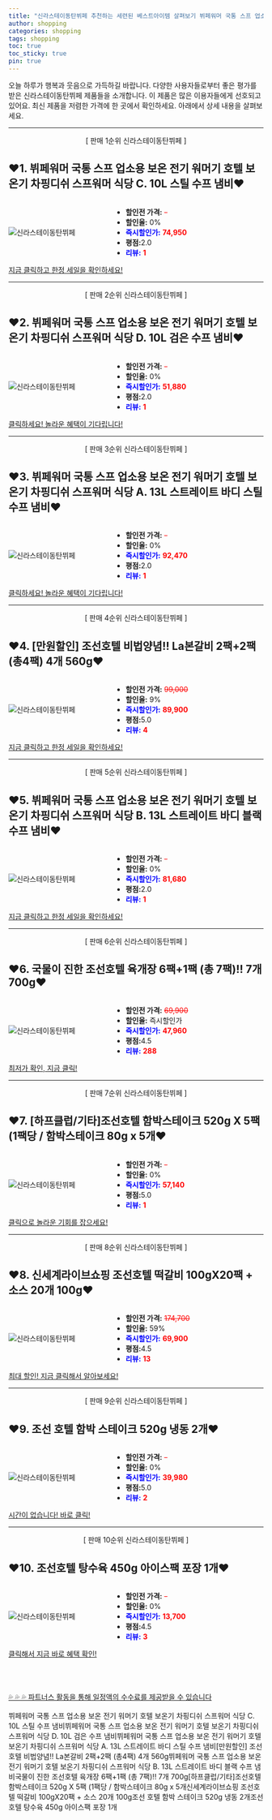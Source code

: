 ```yaml
---
title: "신라스테이동탄뷔페 추천하는 세련된 베스트아이템 살펴보기 뷔페워머 국통 스프 업소용 보온"
author: shopping
categories: shopping
tags: shopping
toc: true
toc_sticky: true
pin: true
---
```

오늘 하루가 행복과 웃음으로 가득하길 바랍니다. 다양한 사용자들로부터 좋은 평가를 받은 신라스테이동탄뷔페 제품들을 소개합니다. 이 제품은 많은 이용자들에게 선호되고 있어요. 최신 제품을 저렴한 가격에 한 곳에서 확인하세요. 아래에서 상세 내용을 살펴보세요.

---
<p class="toplist" style="margin: 0 auto; display: block; width: fit-content;">[ 판매 1순위 신라스테이동탄뷔페 ]</p>

<h2><strong>❤️1. 뷔페워머 국통 스프 업소용 보온 전기 워머기 호텔 보온기 차핑디쉬 스프워머 식당 C. 10L 스틸 수프 냄비❤️</strong></h2>

<div style="display: flex; align-items: center;">
    <div style="flex: 0.4;">
        <img src="https://thumbnail6.coupangcdn.com/thumbnails/remote/230x230ex/image/vendor_inventory/9e3d/f69e4970d8e14dababb9da8892339f0de102baa529704e185297fdcfc2de.jpg" alt="신라스테이동탄뷔페" style="max-width: 100%;">
    </div>
    <div style="flex: 0.6; margin-left: 10px;">
        <ul>
            <li><strong>할인전 가격:</strong> <del style="color: red;">-</del></li>
            <li><strong>할인율:</strong> 0%</li>
            <li><span style='color:blue'><strong>즉시할인가:</strong></span> <span style='color:red'><strong>74,950</strong></span></li>
            <li><strong>평점:</strong>2.0</li>
            <li><span style='color:blue'><strong>리뷰:</strong></span> <span style='color:red'><strong>1</strong></span></li>
        </ul>
    </div>
</div>
<div class="center">
    <a href="https://selin100587001.github.io?lptag=AF9450613&subid=githubio&pageKey=7850988462&traceid=V0-153&itemId=21399807908&vendorItemId=90711086199" class="myButton">
        지금 클릭하고 한정 세일을 확인하세요!
    </a>
</div>


---
<p class="toplist" style="margin: 0 auto; display: block; width: fit-content;">[ 판매 2순위 신라스테이동탄뷔페 ]</p>

<h2><strong>❤️2. 뷔페워머 국통 스프 업소용 보온 전기 워머기 호텔 보온기 차핑디쉬 스프워머 식당 D. 10L 검은 수프 냄비❤️</strong></h2>

<div style="display: flex; align-items: center;">
    <div style="flex: 0.4;">
        <img src="https://thumbnail8.coupangcdn.com/thumbnails/remote/230x230ex/image/vendor_inventory/e1cc/721289c0f596ab3f3936bfb48290f39f668c6d49c35bcee556d9815dcf7a.jpg" alt="신라스테이동탄뷔페" style="max-width: 100%;">
    </div>
    <div style="flex: 0.6; margin-left: 10px;">
        <ul>
            <li><strong>할인전 가격:</strong> <del style="color: red;">-</del></li>
            <li><strong>할인율:</strong> 0%</li>
            <li><span style='color:blue'><strong>즉시할인가:</strong></span> <span style='color:red'><strong>51,880</strong></span></li>
            <li><strong>평점:</strong>2.0</li>
            <li><span style='color:blue'><strong>리뷰:</strong></span> <span style='color:red'><strong>1</strong></span></li>
        </ul>
    </div>
</div>
<div class="center">
    <a href="https://selin100587001.github.io?lptag=AF9450613&subid=githubio&pageKey=7850988462&traceid=V0-153&itemId=21399807905&vendorItemId=90711086184" class="myButton">
        클릭하세요! 놀라운 혜택이 기다립니다!
    </a>
</div>


---
<p class="toplist" style="margin: 0 auto; display: block; width: fit-content;">[ 판매 3순위 신라스테이동탄뷔페 ]</p>

<h2><strong>❤️3. 뷔페워머 국통 스프 업소용 보온 전기 워머기 호텔 보온기 차핑디쉬 스프워머 식당 A. 13L 스트레이트 바디 스틸 수프 냄비❤️</strong></h2>

<div style="display: flex; align-items: center;">
    <div style="flex: 0.4;">
        <img src="https://thumbnail7.coupangcdn.com/thumbnails/remote/230x230ex/image/vendor_inventory/94cd/064542077b1906fecf446506211afdec51f71ff7154e324ccc8b73be9ddc.jpg" alt="신라스테이동탄뷔페" style="max-width: 100%;">
    </div>
    <div style="flex: 0.6; margin-left: 10px;">
        <ul>
            <li><strong>할인전 가격:</strong> <del style="color: red;">-</del></li>
            <li><strong>할인율:</strong> 0%</li>
            <li><span style='color:blue'><strong>즉시할인가:</strong></span> <span style='color:red'><strong>92,470</strong></span></li>
            <li><strong>평점:</strong>2.0</li>
            <li><span style='color:blue'><strong>리뷰:</strong></span> <span style='color:red'><strong>1</strong></span></li>
        </ul>
    </div>
</div>
<div class="center">
    <a href="https://selin100587001.github.io?lptag=AF9450613&subid=githubio&pageKey=7850988462&traceid=V0-153&itemId=21399807907&vendorItemId=90711086205" class="myButton">
        클릭하세요! 놀라운 혜택이 기다립니다!
    </a>
</div>


---
<p class="toplist" style="margin: 0 auto; display: block; width: fit-content;">[ 판매 4순위 신라스테이동탄뷔페 ]</p>

<h2><strong>❤️4. [만원할인] 조선호텔 비법양념!! La본갈비 2팩+2팩 (총4팩) 4개 560g❤️</strong></h2>

<div style="display: flex; align-items: center;">
    <div style="flex: 0.4;">
        <img src="https://thumbnail10.coupangcdn.com/thumbnails/remote/230x230ex/image/vendor_inventory/b88d/7c0d20cc0186d05cb645ebadc57a88234c9a493121ea80235ead4c5b27b4.jpg" alt="신라스테이동탄뷔페" style="max-width: 100%;">
    </div>
    <div style="flex: 0.6; margin-left: 10px;">
        <ul>
            <li><strong>할인전 가격:</strong> <del style="color: red;">99,000</del></li>
            <li><strong>할인율:</strong> 9%</li>
            <li><span style='color:blue'><strong>즉시할인가:</strong></span> <span style='color:red'><strong>89,900</strong></span></li>
            <li><strong>평점:</strong>5.0</li>
            <li><span style='color:blue'><strong>리뷰:</strong></span> <span style='color:red'><strong>4</strong></span></li>
        </ul>
    </div>
</div>
<div class="center">
    <a href="https://selin100587001.github.io?lptag=AF9450613&subid=githubio&pageKey=7412432595&traceid=V0-153&itemId=21478315217&vendorItemId=88532521929" class="myButton">
        지금 클릭하고 한정 세일을 확인하세요!
    </a>
</div>


---
<p class="toplist" style="margin: 0 auto; display: block; width: fit-content;">[ 판매 5순위 신라스테이동탄뷔페 ]</p>

<h2><strong>❤️5. 뷔페워머 국통 스프 업소용 보온 전기 워머기 호텔 보온기 차핑디쉬 스프워머 식당 B. 13L 스트레이트 바디 블랙 수프 냄비❤️</strong></h2>

<div style="display: flex; align-items: center;">
    <div style="flex: 0.4;">
        <img src="https://thumbnail9.coupangcdn.com/thumbnails/remote/230x230ex/image/vendor_inventory/0a8c/4ee65e5ae3866f070adbadbcecb33583fa3027609d5ff42a9074fe866472.jpg" alt="신라스테이동탄뷔페" style="max-width: 100%;">
    </div>
    <div style="flex: 0.6; margin-left: 10px;">
        <ul>
            <li><strong>할인전 가격:</strong> <del style="color: red;">-</del></li>
            <li><strong>할인율:</strong> 0%</li>
            <li><span style='color:blue'><strong>즉시할인가:</strong></span> <span style='color:red'><strong>81,680</strong></span></li>
            <li><strong>평점:</strong>2.0</li>
            <li><span style='color:blue'><strong>리뷰:</strong></span> <span style='color:red'><strong>1</strong></span></li>
        </ul>
    </div>
</div>
<div class="center">
    <a href="https://selin100587001.github.io?lptag=AF9450613&subid=githubio&pageKey=7850988462&traceid=V0-153&itemId=21399807906&vendorItemId=90711086193" class="myButton">
        지금 클릭하고 한정 세일을 확인하세요!
    </a>
</div>


---
<p class="toplist" style="margin: 0 auto; display: block; width: fit-content;">[ 판매 6순위 신라스테이동탄뷔페 ]</p>

<h2><strong>❤️6. 국물이 진한 조선호텔 육개장 6팩+1팩 (총 7팩)!! 7개 700g❤️</strong></h2>

<div style="display: flex; align-items: center;">
    <div style="flex: 0.4;">
        <img src="https://thumbnail7.coupangcdn.com/thumbnails/remote/230x230ex/image/vendor_inventory/4ae3/8f909d0122bba97314de96267cf4a65ac0076771058430244ce13ac892de.jpg" alt="신라스테이동탄뷔페" style="max-width: 100%;">
    </div>
    <div style="flex: 0.6; margin-left: 10px;">
        <ul>
            <li><strong>할인전 가격:</strong> <del style="color: red;">69,900</del></li>
            <li><strong>할인율:</strong> 즉시할인가</li>
            <li><span style='color:blue'><strong>즉시할인가:</strong></span> <span style='color:red'><strong>47,960</strong></span></li>
            <li><strong>평점:</strong>4.5</li>
            <li><span style='color:blue'><strong>리뷰:</strong></span> <span style='color:red'><strong>288</strong></span></li>
        </ul>
    </div>
</div>
<div class="center">
    <a href="https://selin100587001.github.io?lptag=AF9450613&subid=githubio&pageKey=7830392451&traceid=V0-153&itemId=20937070238&vendorItemId=88179817889" class="myButton">
        최저가 확인, 지금 클릭!
    </a>
</div>


---
<p class="toplist" style="margin: 0 auto; display: block; width: fit-content;">[ 판매 7순위 신라스테이동탄뷔페 ]</p>

<h2><strong>❤️7. [하프클럽/기타]조선호텔 함박스테이크 520g X 5팩 (1팩당 / 함박스테이크 80g x 5개❤️</strong></h2>

<div style="display: flex; align-items: center;">
    <div style="flex: 0.4;">
        <img src="https://thumbnail8.coupangcdn.com/thumbnails/remote/230x230ex/image/vendor_inventory/cc10/1c6777fb193de7549a605a6af7686ca9bcef2f238953ee6c521c9889bda2.jpg" alt="신라스테이동탄뷔페" style="max-width: 100%;">
    </div>
    <div style="flex: 0.6; margin-left: 10px;">
        <ul>
            <li><strong>할인전 가격:</strong> <del style="color: red;">-</del></li>
            <li><strong>할인율:</strong> 0%</li>
            <li><span style='color:blue'><strong>즉시할인가:</strong></span> <span style='color:red'><strong>57,140</strong></span></li>
            <li><strong>평점:</strong>5.0</li>
            <li><span style='color:blue'><strong>리뷰:</strong></span> <span style='color:red'><strong>1</strong></span></li>
        </ul>
    </div>
</div>
<div class="center">
    <a href="https://selin100587001.github.io?lptag=AF9450613&subid=githubio&pageKey=8087783795&traceid=V0-153&itemId=22830833815&vendorItemId=90746148348" class="myButton">
        클릭으로 놀라운 기회를 잡으세요!
    </a>
</div>


---
<p class="toplist" style="margin: 0 auto; display: block; width: fit-content;">[ 판매 8순위 신라스테이동탄뷔페 ]</p>

<h2><strong>❤️8. 신세계라이브쇼핑 조선호텔 떡갈비 100gX20팩 + 소스 20개 100g❤️</strong></h2>

<div style="display: flex; align-items: center;">
    <div style="flex: 0.4;">
        <img src="https://thumbnail9.coupangcdn.com/thumbnails/remote/230x230ex/image/vendor_inventory/7f5a/a3add5cd726ce4db2e9e9a4d434202b6e71fc8c38d3341b39fd246301f05.jpg" alt="신라스테이동탄뷔페" style="max-width: 100%;">
    </div>
    <div style="flex: 0.6; margin-left: 10px;">
        <ul>
            <li><strong>할인전 가격:</strong> <del style="color: red;">174,700</del></li>
            <li><strong>할인율:</strong> 59%</li>
            <li><span style='color:blue'><strong>즉시할인가:</strong></span> <span style='color:red'><strong>69,900</strong></span></li>
            <li><strong>평점:</strong>4.5</li>
            <li><span style='color:blue'><strong>리뷰:</strong></span> <span style='color:red'><strong>13</strong></span></li>
        </ul>
    </div>
</div>
<div class="center">
    <a href="https://selin100587001.github.io?lptag=AF9450613&subid=githubio&pageKey=7816699977&traceid=V0-153&itemId=21217797367&vendorItemId=89940583090" class="myButton">
        최대 할인! 지금 클릭해서 알아보세요!
    </a>
</div>


---
<p class="toplist" style="margin: 0 auto; display: block; width: fit-content;">[ 판매 9순위 신라스테이동탄뷔페 ]</p>

<h2><strong>❤️9. 조선 호텔 함박 스테이크 520g 냉동 2개❤️</strong></h2>

<div style="display: flex; align-items: center;">
    <div style="flex: 0.4;">
        <img src="https://thumbnail10.coupangcdn.com/thumbnails/remote/230x230ex/image/vendor_inventory/0b58/7f3a501ef46af51568349265e0d587b8b5956c34598f53e056ea1daab8a9.jpg" alt="신라스테이동탄뷔페" style="max-width: 100%;">
    </div>
    <div style="flex: 0.6; margin-left: 10px;">
        <ul>
            <li><strong>할인전 가격:</strong> <del style="color: red;">-</del></li>
            <li><strong>할인율:</strong> 0%</li>
            <li><span style='color:blue'><strong>즉시할인가:</strong></span> <span style='color:red'><strong>39,980</strong></span></li>
            <li><strong>평점:</strong>5.0</li>
            <li><span style='color:blue'><strong>리뷰:</strong></span> <span style='color:red'><strong>2</strong></span></li>
        </ul>
    </div>
</div>
<div class="center">
    <a href="https://selin100587001.github.io?lptag=AF9450613&subid=githubio&pageKey=7723571928&traceid=V0-153&itemId=20734822470&vendorItemId=87805344119" class="myButton">
        시간이 없습니다! 바로 클릭!
    </a>
</div>


---
<p class="toplist" style="margin: 0 auto; display: block; width: fit-content;">[ 판매 10순위 신라스테이동탄뷔페 ]</p>

<h2><strong>❤️10. 조선호텔 탕수육 450g 아이스팩 포장 1개❤️</strong></h2>

<div style="display: flex; align-items: center;">
    <div style="flex: 0.4;">
        <img src="https://thumbnail6.coupangcdn.com/thumbnails/remote/230x230ex/image/vendor_inventory/1949/c6d97907b6f94f575eb8785e93f4f142f4027e596b5b1cb802f9cb5a866b.jpg" alt="신라스테이동탄뷔페" style="max-width: 100%;">
    </div>
    <div style="flex: 0.6; margin-left: 10px;">
        <ul>
            <li><strong>할인전 가격:</strong> <del style="color: red;">-</del></li>
            <li><strong>할인율:</strong> 0%</li>
            <li><span style='color:blue'><strong>즉시할인가:</strong></span> <span style='color:red'><strong>13,700</strong></span></li>
            <li><strong>평점:</strong>4.5</li>
            <li><span style='color:blue'><strong>리뷰:</strong></span> <span style='color:red'><strong>3</strong></span></li>
        </ul>
    </div>
</div>
<div class="center">
    <a href="https://selin100587001.github.io?lptag=AF9450613&subid=githubio&pageKey=7051990397&traceid=V0-153&itemId=17463650330&vendorItemId=89558402589" class="myButton">
        클릭해서 지금 바로 혜택 확인!
    </a>
</div>

<br><br><br>[💦 💦 💦 파트너스 활동을 통해 일정액의 수수료를 제공받을 수 있습니다](https://link.coupang.com/a/bcpT2c)<br><br>뷔페워머 국통 스프 업소용 보온 전기 워머기 호텔 보온기 차핑디쉬 스프워머 식당 C. 10L 스틸 수프 냄비뷔페워머 국통 스프 업소용 보온 전기 워머기 호텔 보온기 차핑디쉬 스프워머 식당 D. 10L 검은 수프 냄비뷔페워머 국통 스프 업소용 보온 전기 워머기 호텔 보온기 차핑디쉬 스프워머 식당 A. 13L 스트레이트 바디 스틸 수프 냄비[만원할인] 조선호텔 비법양념!! La본갈비 2팩+2팩 (총4팩) 4개 560g뷔페워머 국통 스프 업소용 보온 전기 워머기 호텔 보온기 차핑디쉬 스프워머 식당 B. 13L 스트레이트 바디 블랙 수프 냄비국물이 진한 조선호텔 육개장 6팩+1팩 (총 7팩)!! 7개 700g[하프클럽/기타]조선호텔 함박스테이크 520g X 5팩 (1팩당 / 함박스테이크 80g x 5개신세계라이브쇼핑 조선호텔 떡갈비 100gX20팩 + 소스 20개 100g조선 호텔 함박 스테이크 520g 냉동 2개조선호텔 탕수육 450g 아이스팩 포장 1개